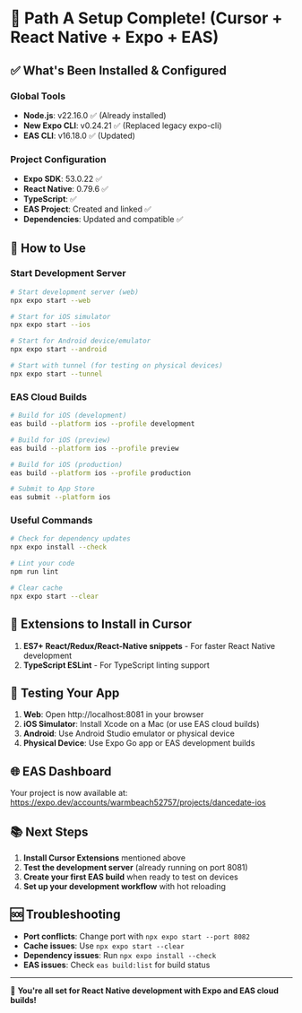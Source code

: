 # 🎉 Path A Setup Complete! (Cursor + React Native + Expo + EAS)

## ✅ What's Been Installed & Configured

### Global Tools
- **Node.js**: v22.16.0 ✅ (Already installed)
- **New Expo CLI**: v0.24.21 ✅ (Replaced legacy expo-cli)
- **EAS CLI**: v16.18.0 ✅ (Updated)

### Project Configuration
- **Expo SDK**: 53.0.22 ✅
- **React Native**: 0.79.6 ✅
- **TypeScript**: ✅
- **EAS Project**: Created and linked ✅
- **Dependencies**: Updated and compatible ✅

## 🚀 How to Use

### Start Development Server
```bash
# Start development server (web)
npx expo start --web

# Start for iOS simulator
npx expo start --ios

# Start for Android device/emulator
npx expo start --android

# Start with tunnel (for testing on physical devices)
npx expo start --tunnel
```

### EAS Cloud Builds
```bash
# Build for iOS (development)
eas build --platform ios --profile development

# Build for iOS (preview)
eas build --platform ios --profile preview

# Build for iOS (production)
eas build --platform ios --profile production

# Submit to App Store
eas submit --platform ios
```

### Useful Commands
```bash
# Check for dependency updates
npx expo install --check

# Lint your code
npm run lint

# Clear cache
npx expo start --clear
```

## 🔧 Extensions to Install in Cursor

1. **ES7+ React/Redux/React-Native snippets** - For faster React Native development
2. **TypeScript ESLint** - For TypeScript linting support

## 📱 Testing Your App

1. **Web**: Open http://localhost:8081 in your browser
2. **iOS Simulator**: Install Xcode on a Mac (or use EAS cloud builds)
3. **Android**: Use Android Studio emulator or physical device
4. **Physical Device**: Use Expo Go app or EAS development builds

## 🌐 EAS Dashboard

Your project is now available at: https://expo.dev/accounts/warmbeach52757/projects/dancedate-ios

## 📚 Next Steps

1. **Install Cursor Extensions** mentioned above
2. **Test the development server** (already running on port 8081)
3. **Create your first EAS build** when ready to test on devices
4. **Set up your development workflow** with hot reloading

## 🆘 Troubleshooting

- **Port conflicts**: Change port with `npx expo start --port 8082`
- **Cache issues**: Use `npx expo start --clear`
- **Dependency issues**: Run `npx expo install --check`
- **EAS issues**: Check `eas build:list` for build status

---

🎯 **You're all set for React Native development with Expo and EAS cloud builds!**



